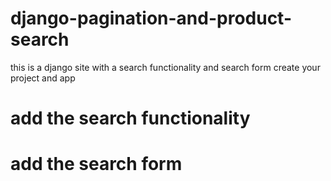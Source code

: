 # django-pagination-and-product-search
this is a django site with a search functionality and search form
create your project and app
# add the search functionality
# add the search form
